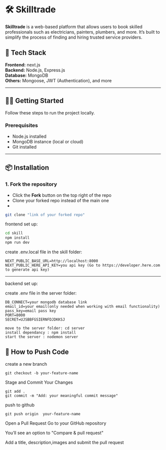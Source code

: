 # 🛠️ Skilltrade

**Skilltrade** is a web-based platform that allows users to book skilled professionals such as electricians, painters, plumbers, and more. It’s built to simplify the process of finding and hiring trusted service providers.

## 🧰 Tech Stack

**Frontend:** next.js  
**Backend:** Node.js, Express.js  
**Database:** MongoDB  
**Others:** Mongoose, JWT (Authentication), and more

---

## 🧑‍💻 Getting Started

Follow these steps to run the project locally.

### Prerequisites

- Node.js installed
- MongoDB instance (local or cloud)
- Git installed

---

## 📦 Installation

### 1. Fork the repository

- Click the **Fork** button on the top right of the repo
- Clone your forked repo instead of the main one
- 
```bash
git clone "link of your forked repo"
```
frontend set up:
```bash
cd skill
npm install
npm run dev
```

create .env.local file in the skill folder:

```
NEXT_PUBLIC_BASE_URL=http://localhost:8000
NEXT_PUBLIC_HERE_API_KEY=you api key (Go to https://developer.here.com to generate api key)  
```

---

backend set up:

create .env file in the server folder:
```
DB_CONNECT=your mongodb database link
email_id=your email(only needed when working with email functionality)
pass_key=email pass key 
PORT=8000
SECRET=UJSBBFGSIERNFDJDKKSJ
```

```
move to the server folder: cd server
install dependancy : npm install 
start the server : nodemon server
```



## 🚀 How to Push Code
create a new branch 
```
git checkout -b your-feature-name
```

Stage and Commit Your Changes
```
git add .
git commit -m "Add: your meaningful commit message"
```

push to github
```
git push origin  your-feature-name
```

Open a Pull Request
Go to your GitHub repository

You’ll see an option to "Compare & pull request"

Add a title, description,images and submit the pull request


